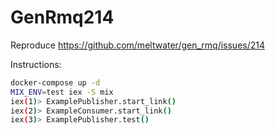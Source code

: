 # GenRmq214

Reproduce https://github.com/meltwater/gen_rmq/issues/214

Instructions:

```bash
docker-compose up -d
MIX_ENV=test iex -S mix
iex(1)> ExamplePublisher.start_link()
iex(2)> ExampleConsumer.start_link()
iex(3)> ExamplePublisher.test()
```
